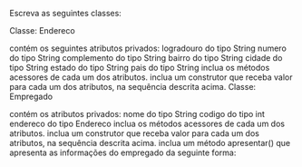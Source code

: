Escreva as seguintes classes:

Classe: Endereco

contém os seguintes atributos privados:
logradouro do tipo String
numero do tipo String
complemento do tipo String
bairro do tipo String
cidade do tipo String
estado do tipo String
pais do tipo String
inclua os métodos acessores de cada um dos atributos.
inclua um construtor que receba valor para cada um dos atributos, na sequência descrita acima.
Classe: Empregado

contém os atributos privados:
nome do tipo String
codigo do tipo int
endereco do tipo Endereco
inclua os métodos acessores de cada um dos atributos.
inclua um construtor que receba valor para cada um dos atributos, na sequência descrita acima.
inclua um método apresentar() que apresenta as informações do empregado da seguinte forma:
